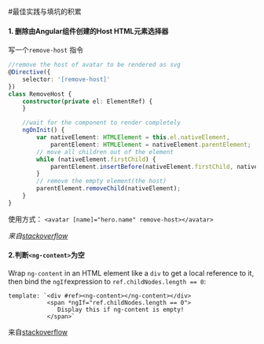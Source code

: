 #最佳实践与填坑的积累

#### 1. 删除由Angular组件创建的Host HTML元素选择器

写一个`remove-host` 指令

```typescript
//remove the host of avatar to be rendered as svg
@Directive({
    selector: '[remove-host]'
})
class RemoveHost {
    constructor(private el: ElementRef) {
    }

    //wait for the component to render completely
    ngOnInit() {
        var nativeElement: HTMLElement = this.el.nativeElement,
            parentElement: HTMLElement = nativeElement.parentElement;
        // move all children out of the element
        while (nativeElement.firstChild) {
            parentElement.insertBefore(nativeElement.firstChild, nativeElement);
        }
        // remove the empty element(the host)
        parentElement.removeChild(nativeElement);
    }
}
```

使用方式：
`<avatar [name]="hero.name" remove-host></avatar>`

*来自[stackoverflow](http://stackoverflow.com/questions/34280475/remove-the-host-html-element-selectors-created-by-angular-component)*

#### 2.判断`<ng-content>`为空

Wrap `ng-content` in an HTML element like a `div` to get a local reference to it, then bind the `ngIf`expression to `ref.childNodes.length == 0`:

```
template: `<div #ref><ng-content></ng-content></div> 
           <span *ngIf="ref.childNodes.length == 0">
              Display this if ng-content is empty!
           </span>`
```

来自[stackoverflow](http://stackoverflow.com/questions/35107211/in-angular-2-how-to-check-whether-ng-content-is-empty)